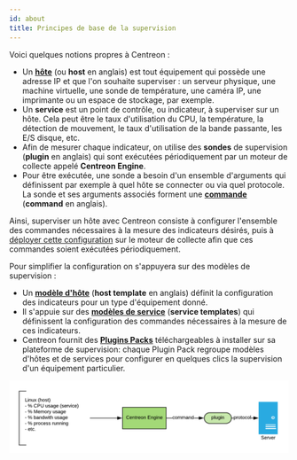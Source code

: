 ```yaml
---
id: about
title: Principes de base de la supervision
---
```


Voici quelques notions propres à Centreon :

* Un [**hôte**](basic-objects/hosts-create.html) (ou **host** en anglais) est tout équipement qui possède une adresse IP et que l'on souhaite superviser :
  un serveur physique, une machine virtuelle, une sonde de température, une caméra IP, une imprimante ou un espace de
  stockage, par exemple.
* Un **service** est un point de contrôle, ou indicateur, à superviser sur un hôte. Cela peut être le taux d'utilisation
  du CPU, la température, la détection de mouvement, le taux d'utilisation de la bande passante, les E/S disque, etc.
* Afin de mesurer chaque indicateur, on utilise des **sondes** de supervision (**plugin** en anglais) qui sont exécutées
  périodiquement par un moteur de collecte appelé **Centreon Engine**.
* Pour être exécutée, une sonde a besoin d'un ensemble d'arguments qui définissent par exemple à quel hôte se connecter
  ou via quel protocole. La sonde et ses arguments associés forment une [**commande**](basic-objects/commands.html) (**command** en anglais).
  
Ainsi, superviser un hôte avec Centreon consiste à configurer l'ensemble des commandes nécessaires à la mesure des
indicateurs désirés, puis à [déployer cette configuration](monitoring-servers/deploying-a-configuration.html) sur le moteur de collecte afin que ces commandes soient
exécutées périodiquement.

Pour simplifier la configuration on s'appuyera sur des modèles de supervision :

* Un [**modèle d'hôte**](basic-objects/hosts-templates.html) (**host template** en anglais) définit la configuration des indicateurs pour un type d'équipement donné.
* Il s'appuie sur des [**modèles de service**](basic-objects/services-templates.html) (**service templates**) qui définissent la configuration des commandes
  nécessaires à la mesure de ces indicateurs.
* Centreon fournit des [**Plugins Packs**](pluginpacks.html) téléchargeables à installer sur sa plateforme de supervision: chaque Plugin
  Pack regroupe modèles d'hôtes et de services pour configurer en quelques clics la supervision d'un équipement
  particulier.

![image](../assets/getting-started/host_service_command.png)